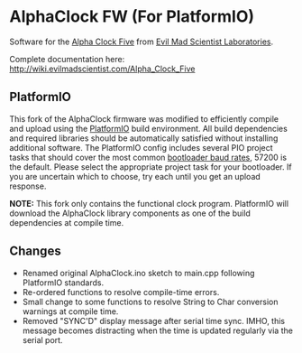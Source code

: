 # AlphaClock FW (For PlatformIO)

Software for the [Alpha Clock Five](https://shop.evilmadscientist.com/tinykitlist/589) from [Evil Mad Scientist Laboratories](https://www.evilmadscientist.com/).

Complete documentation here: <http://wiki.evilmadscientist.com/Alpha_Clock_Five>

## PlatformIO

This fork of the AlphaClock firmware was modified to efficiently compile and upload using the [PlatformIO](https://platformio.org/platformio-ide) build environment. All build dependencies and required libraries should be automatically satisfied without installing additional software. The PlatformIO config includes several PIO project tasks that should cover the most common [bootloader baud rates](https://wiki.evilmadscientist.com/Alpha_Clock_Firmware_v2?section=5#Setting_the_upload_baud_rate), 57200 is the default. Please select the appropriate project task for your bootloader. If you are uncertain which to choose, try each until you get an upload response.

**NOTE:** This fork only contains the functional clock program. PlatformIO will download the AlphaClock library components as one of the build dependencies at compile time.

## Changes

* Renamed original AlphaClock.ino sketch to main.cpp following PlatformIO standards.
* Re-ordered functions to resolve compile-time errors.
* Small change to some functions to resolve String to Char conversion warnings at compile time.
* Removed "SYNC'D" display message after serial time sync. IMHO, this message becomes distracting when the time is updated regularly via the serial port.
